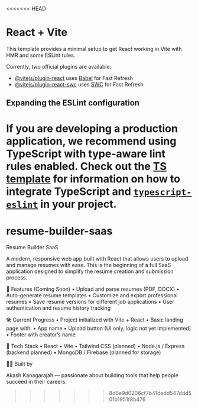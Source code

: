 <<<<<<< HEAD
# React + Vite

This template provides a minimal setup to get React working in Vite with HMR and some ESLint rules.

Currently, two official plugins are available:

- [@vitejs/plugin-react](https://github.com/vitejs/vite-plugin-react/blob/main/packages/plugin-react) uses [Babel](https://babeljs.io/) for Fast Refresh
- [@vitejs/plugin-react-swc](https://github.com/vitejs/vite-plugin-react/blob/main/packages/plugin-react-swc) uses [SWC](https://swc.rs/) for Fast Refresh

## Expanding the ESLint configuration

If you are developing a production application, we recommend using TypeScript with type-aware lint rules enabled. Check out the [TS template](https://github.com/vitejs/vite/tree/main/packages/create-vite/template-react-ts) for information on how to integrate TypeScript and [`typescript-eslint`](https://typescript-eslint.io) in your project.
=======
# resume-builder-saas
Resume Builder SaaS

A modern, responsive web app built with React that allows users to upload and manage resumes with ease. This is the beginning of a full SaaS application designed to simplify the resume creation and submission process.

🚀 Features (Coming Soon)
	•	Upload and parse resumes (PDF, DOCX)
	•	Auto-generate resume templates
	•	Customize and export professional resumes
	•	Save resume versions for different job applications
	•	User authentication and resume history tracking

🛠️ Current Progress
	•	Project initialized with Vite + React
	•	Basic landing page with:
	•	App name
	•	Upload button (UI only, logic not yet implemented)
	•	Footer with creator’s name

📁 Tech Stack
	•	React
	•	Vite
	•	Tailwind CSS (planned)
	•	Node.js / Express (backend planned)
	•	MongoDB / Firebase (planned for storage)

👨‍💻 Built by

Akash Kanagarajah — passionate about building tools that help people succeed in their careers.
>>>>>>> 8d6e9d0206cf7b41dedd547ddd501b1951f8b476
